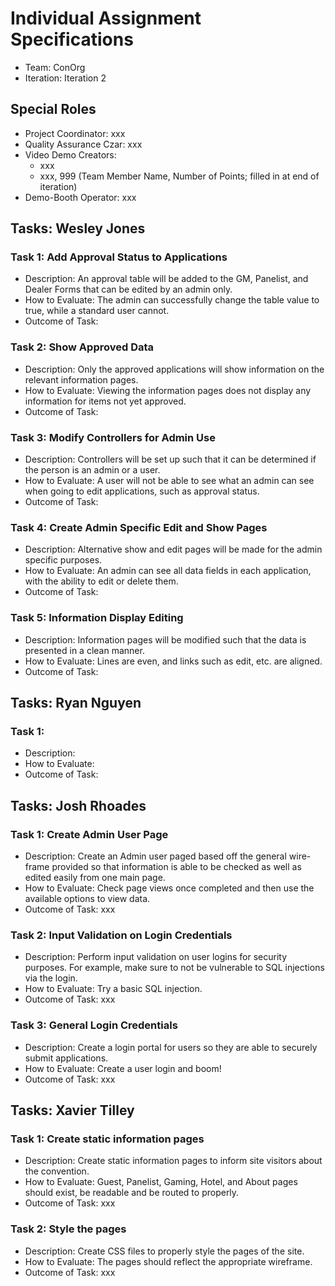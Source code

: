# Individual Assignment Specifications

- Team: ConOrg
- Iteration: Iteration 2

## Special Roles

- Project Coordinator: xxx
- Quality Assurance Czar: xxx
- Video Demo Creators:
  - xxx
  - xxx, 999 (Team Member Name, Number of Points; filled in at end of iteration)
- Demo-Booth Operator: xxx

## Tasks: Wesley Jones

### Task 1: Add Approval Status to Applications

- Description: An approval table will be added to the GM, Panelist, and Dealer Forms that can be edited by an admin only.
- How to Evaluate: The admin can successfully change the table value to true, while a standard user cannot.
- Outcome of Task:

### Task 2: Show Approved Data

- Description: Only the approved applications will show information on the relevant information pages.
- How to Evaluate: Viewing the information pages does not display any information for items not yet approved.
- Outcome of Task:

### Task 3: Modify Controllers for Admin Use

- Description: Controllers will be set up such that it can be determined if the person is an admin or a user.
- How to Evaluate: A user will not be able to see what an admin can see when going to edit applications, such as approval status.
- Outcome of Task:

### Task 4: Create Admin Specific Edit and Show Pages

- Description: Alternative show and edit pages will be made for the admin specific purposes.
- How to Evaluate: An admin can see all data fields in each application, with the ability to edit or delete them.
- Outcome of Task:

### Task 5: Information Display Editing

- Description: Information pages will be modified such that the data is presented in a clean manner.
- How to Evaluate: Lines are even, and links such as edit, etc. are aligned.
- Outcome of Task:

## Tasks: Ryan Nguyen

### Task 1: 

- Description:
- How to Evaluate:
- Outcome of Task:

## Tasks: Josh Rhoades

### Task 1: Create Admin User Page

- Description: Create an Admin user paged based off the general wire-frame provided so that information is able to be checked as well as edited easily from one main page. 
- How to Evaluate: Check page views once completed and then use the available options to view data. 
- Outcome of Task: xxx

### Task 2: Input Validation on Login Credentials

- Description: Perform input validation on user logins for security purposes. For example, make sure to not be vulnerable to SQL injections via the login.
- How to Evaluate: Try a basic SQL injection.
- Outcome of Task: xxx

### Task 3: General Login Credentials

- Description: Create a login portal for users so they are able to securely submit applications.
- How to Evaluate: Create a user login and boom!
- Outcome of Task: xxx

## Tasks: Xavier Tilley

### Task 1: Create static information pages

- Description: Create static information pages to inform site visitors about the convention.
- How to Evaluate: Guest, Panelist, Gaming, Hotel, and About pages should exist, be readable and be routed to properly.
- Outcome of Task: xxx

### Task 2: Style the pages

- Description: Create CSS files to properly style the pages of the site.
- How to Evaluate: The pages should reflect the appropriate wireframe.
- Outcome of Task: xxx
